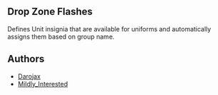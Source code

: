 ## Drop Zone Flashes 

Defines Unit insignia that are available for uniforms and automatically assigns them based on group name.  

## Authors

- [Darojax](https://github.com/Darojax)
- [Mildly_Interested](https://github.com/MildlyInterested)
